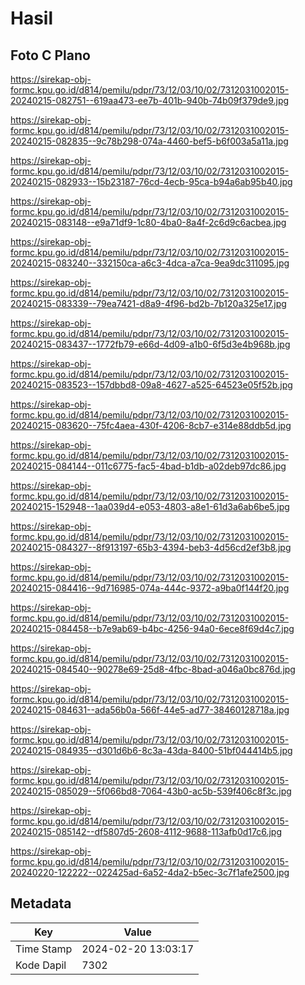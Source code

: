 # Hasil

## Foto C Plano

https://sirekap-obj-formc.kpu.go.id/d814/pemilu/pdpr/73/12/03/10/02/7312031002015-20240215-082751--619aa473-ee7b-401b-940b-74b09f379de9.jpg

https://sirekap-obj-formc.kpu.go.id/d814/pemilu/pdpr/73/12/03/10/02/7312031002015-20240215-082835--9c78b298-074a-4460-bef5-b6f003a5a11a.jpg

https://sirekap-obj-formc.kpu.go.id/d814/pemilu/pdpr/73/12/03/10/02/7312031002015-20240215-082933--15b23187-76cd-4ecb-95ca-b94a6ab95b40.jpg

https://sirekap-obj-formc.kpu.go.id/d814/pemilu/pdpr/73/12/03/10/02/7312031002015-20240215-083148--e9a71df9-1c80-4ba0-8a4f-2c6d9c6acbea.jpg

https://sirekap-obj-formc.kpu.go.id/d814/pemilu/pdpr/73/12/03/10/02/7312031002015-20240215-083240--332150ca-a6c3-4dca-a7ca-9ea9dc311095.jpg

https://sirekap-obj-formc.kpu.go.id/d814/pemilu/pdpr/73/12/03/10/02/7312031002015-20240215-083339--79ea7421-d8a9-4f96-bd2b-7b120a325e17.jpg

https://sirekap-obj-formc.kpu.go.id/d814/pemilu/pdpr/73/12/03/10/02/7312031002015-20240215-083437--1772fb79-e66d-4d09-a1b0-6f5d3e4b968b.jpg

https://sirekap-obj-formc.kpu.go.id/d814/pemilu/pdpr/73/12/03/10/02/7312031002015-20240215-083523--157dbbd8-09a8-4627-a525-64523e05f52b.jpg

https://sirekap-obj-formc.kpu.go.id/d814/pemilu/pdpr/73/12/03/10/02/7312031002015-20240215-083620--75fc4aea-430f-4206-8cb7-e314e88ddb5d.jpg

https://sirekap-obj-formc.kpu.go.id/d814/pemilu/pdpr/73/12/03/10/02/7312031002015-20240215-084144--011c6775-fac5-4bad-b1db-a02deb97dc86.jpg

https://sirekap-obj-formc.kpu.go.id/d814/pemilu/pdpr/73/12/03/10/02/7312031002015-20240215-152948--1aa039d4-e053-4803-a8e1-61d3a6ab6be5.jpg

https://sirekap-obj-formc.kpu.go.id/d814/pemilu/pdpr/73/12/03/10/02/7312031002015-20240215-084327--8f913197-65b3-4394-beb3-4d56cd2ef3b8.jpg

https://sirekap-obj-formc.kpu.go.id/d814/pemilu/pdpr/73/12/03/10/02/7312031002015-20240215-084416--9d716985-074a-444c-9372-a9ba0f144f20.jpg

https://sirekap-obj-formc.kpu.go.id/d814/pemilu/pdpr/73/12/03/10/02/7312031002015-20240215-084458--b7e9ab69-b4bc-4256-94a0-6ece8f69d4c7.jpg

https://sirekap-obj-formc.kpu.go.id/d814/pemilu/pdpr/73/12/03/10/02/7312031002015-20240215-084540--90278e69-25d8-4fbc-8bad-a046a0bc876d.jpg

https://sirekap-obj-formc.kpu.go.id/d814/pemilu/pdpr/73/12/03/10/02/7312031002015-20240215-084631--ada56b0a-566f-44e5-ad77-38460128718a.jpg

https://sirekap-obj-formc.kpu.go.id/d814/pemilu/pdpr/73/12/03/10/02/7312031002015-20240215-084935--d301d6b6-8c3a-43da-8400-51bf044414b5.jpg

https://sirekap-obj-formc.kpu.go.id/d814/pemilu/pdpr/73/12/03/10/02/7312031002015-20240215-085029--5f066bd8-7064-43b0-ac5b-539f406c8f3c.jpg

https://sirekap-obj-formc.kpu.go.id/d814/pemilu/pdpr/73/12/03/10/02/7312031002015-20240215-085142--df5807d5-2608-4112-9688-113afb0d17c6.jpg

https://sirekap-obj-formc.kpu.go.id/d814/pemilu/pdpr/73/12/03/10/02/7312031002015-20240220-122222--022425ad-6a52-4da2-b5ec-3c7f1afe2500.jpg


## Metadata

| Key        | Value               |
| ---------- | ------------------- |
| Time Stamp | 2024-02-20 13:03:17 |
| Kode Dapil | 7302                |



